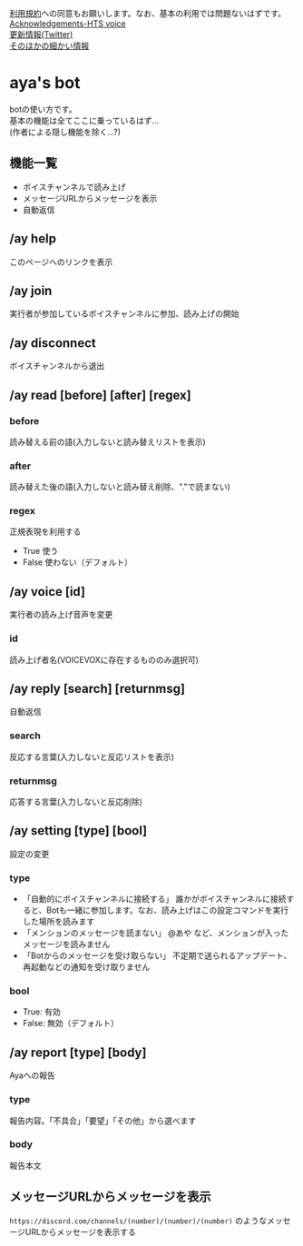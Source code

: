 <!-- 
botの使い方
ここへのページ(https://github.com/*username*/discord-bot/blob/main/How-to-use.md)をbotの説明文に貼ると便利
 -->
[利用規約](https://github.com/aya-0p/discord-bot/blob/main/利用規約等.md)への同意もお願いします。なお、基本の利用では問題ないはずです。  
[Acknowledgements-HTS voice](https://github.com/aya-0p/discord-bot/blob/main/Acknowledgements(HTS%20voice))  
[更新情報(Twitter)](https://twitter.com/ayas_bot)  
[そのほかの細かい情報](https://github.com/aya-0p/discord-bot/blob/main/other.md)
# aya's bot<!-- 作者名 -->
botの使い方です。  
基本の機能は全てここに乗っているはず...  
(作者による隠し機能を除く...?)  
## 機能一覧
- ボイスチャンネルで読み上げ  
- メッセージURLからメッセージを表示  
- 自動返信
## /ay help
このページへのリンクを表示
## /ay join
実行者が参加しているボイスチャンネルに参加、読み上げの開始
## /ay disconnect
ボイスチャンネルから退出
## /ay read [before] [after] [regex]
### before
読み替える前の語(入力しないと読み替えリストを表示)
### after
読み替えた後の語(入力しないと読み替え削除、"."で読まない)
### regex
正規表現を利用する
- True 使う
- False 使わない（デフォルト）
## /ay voice [id]
実行者の読み上げ音声を変更
### id
読み上げ者名(VOICEVOXに存在するもののみ選択可)
## /ay reply [search] [returnmsg]
自動返信
### search
反応する言葉(入力しないと反応リストを表示)
### returnmsg
応答する言葉(入力しないと反応削除)
## /ay setting [type] [bool]
設定の変更
### type
- 「自動的にボイスチャンネルに接続する」 誰かがボイスチャンネルに接続すると、Botも一緒に参加します。なお、読み上げはこの設定コマンドを実行した場所を読みます
- 「メンションのメッセージを読まない」 @あや など、メンションが入ったメッセージを読みません
- 「Botからのメッセージを受け取らない」 不定期で送られるアップデート、再起動などの通知を受け取りません
### bool
- True: 有効
- False: 無効（デフォルト）
## /ay report [type] [body]
Ayaへの報告
### type
報告内容。「不具合」「要望」「その他」から選べます
### body
報告本文
## メッセージURLからメッセージを表示
`https://discord.com/channels/(number)/(number)/(number)` のようなメッセージURLからメッセージを表示する
